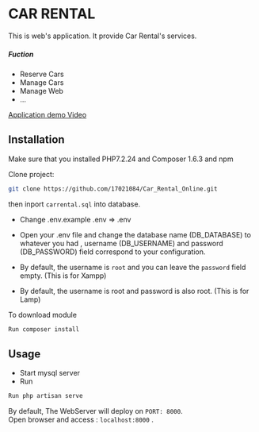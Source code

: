 # CAR RENTAL 

This is web's application. It provide Car Rental's services. 
##### Fuction
* Reserve Cars 
* Manage Cars
* Manage Web
* ...

[Application demo Video](https://youtu.be/-Zd2UWnuaNE)

## Installation


Make sure that you installed PHP7.2.24 and Composer 1.6.3 and npm <br>

Clone project:
```bash
git clone https://github.com/17021084/Car_Rental_Online.git
```
then inport `carrental.sql` into database.

* Change .env.example .env => .env

* Open your .env file and change the database name (DB_DATABASE) to whatever you had , username (DB_USERNAME) and password (DB_PASSWORD) field correspond to your configuration.

* By default, the username is `root` and you can leave the `password` field empty. (This is for Xampp)

* By default, the username is root and password is also root. (This is for Lamp)

To download module 
```bash
Run composer install 
```


## Usage

* Start mysql server
* Run 

```bash
Run php artisan serve
```

By default, The WebServer will deploy on `PORT: 8000`. <br>
Open browser and access : `localhost:8000` .

